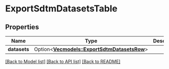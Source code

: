 # ExportSdtmDatasetsTable

## Properties

Name | Type | Description | Notes
------------ | ------------- | ------------- | -------------
**datasets** | Option<[**Vec<models::ExportSdtmDatasetsRow>**](ExportSdtmDatasetsRow.md)> |  | [optional]

[[Back to Model list]](../README.md#documentation-for-models) [[Back to API list]](../README.md#documentation-for-api-endpoints) [[Back to README]](../README.md)


